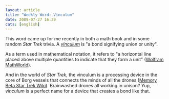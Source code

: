 ```yaml
---
layout: article
title: "Weekly Word: Vinculum"
date: 2009-07-27 16:39
cats: [english]
---
```

This word came up for me recently in both a math book and in some random <em>Star Trek</em> trivia. A <em><a href="http://dictionary.reference.com/browse/vinculum">vinculum</a></em> is "a bond signifying union or unity".

As a term used in mathematical notation, it refers to "a horizontal line placed above multiple quantities to indicate that they form a unit" (<a href="http://mathworld.wolfram.com/Vinculum.html" title="Vinculum">Wolfram MathWorld</a>).

And in the world of <em>Star Trek</em>, the vinculum is a processing device in the core of Borg vessels that connects the minds of all the drones (<a href="http://memory-beta.wikia.com/wiki/Vinculum" title="Vinculum">Memory Beta Star Trek Wiki</a>). Brainwashed drones all working in unison? Yup, <em>vinculum</em> is a perfect name for a device that creates a bond like that.
